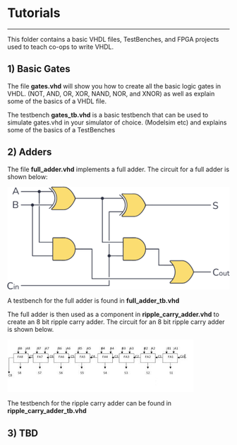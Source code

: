 # Tutorials
---

This folder contains a basic VHDL files, TestBenches, and FPGA projects used to teach co-ops to write VHDL.

## 1) Basic Gates

The file **gates.vhd** will show you how to create all the basic logic gates in VHDL. (NOT, AND, OR, XOR, NAND, NOR, and XNOR) as well as explain some of the basics of a VHDL file.

The testbench **gates_tb.vhd** is a basic testbench that can be used to simulate gates.vhd in your simulator of choice. (Modelsim etc) and explains some of the basics of a TestBenches

## 2) Adders

The file **full_adder.vhd** implements a full adder. The circuit for a full adder is shown below:

![full_adder](./.images/full_adder.png)

A testbench for the full adder is found in **full_adder_tb.vhd**

The full adder is then used as a component in **ripple_carry_adder.vhd** to create an 8 bit ripple carry adder. The circuit for an 8 bit ripple carry adder is shown below.

![ripple_carry_adder](./.images/ripple_carry_adder_8_bit.jpg)

The testbench for the ripple carry adder can be found in **ripple_carry_adder_tb.vhd**

## 3) TBD
